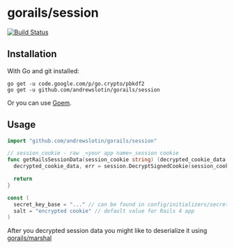 gorails/session
===============

[![Build Status](https://travis-ci.org/andrewslotin/gorails.png)](https://travis-ci.org/andrewslotin/gorails)

## Installation

With Go and git installed:

```
go get -u code.google.com/p/go.crypto/pbkdf2
go get -u github.com/andrewslotin/gorails/session
```

Or you can use [Goem](http://big-elephants.com/2013-09/goem-the-missing-go-extension-manager/).

## Usage

```go
import "github.com/andrewslotin/gorails/session"

// session_cookie - raw _<your app name>_session cookie
func getRailsSessionData(session_cookie string) (decrypted_cookie_data []byte, err error) {
  decrypted_cookie_data, err = session.DecryptSignedCookie(session_cookie, secret_key_base, salt)

  return
}

const (
  secret_key_base = "..." // can be found in config/initializers/secret_token.rb
  salt = "encrypted cookie" // default value for Rails 4 app
)
```

After you decrypted session data you might like to deserialize it using [gorails/marshal](https://github.com/andrewslotin/gorails/tree/master/marshal)
